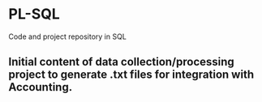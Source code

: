 # PL-SQL
Code and project repository in SQL

## Initial content of data collection/processing project to generate .txt files for integration with Accounting.
